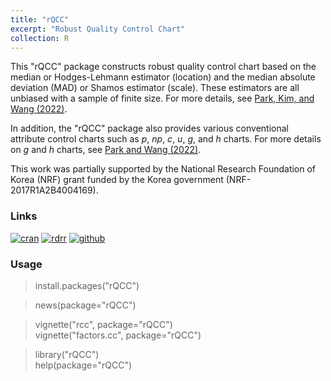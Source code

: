 ```yaml
---
title: "rQCC"
excerpt: "Robust Quality Control Chart"
collection: R
---
```

This \"rQCC\" package constructs robust quality control chart based on the median or Hodges-Lehmann estimator (location) and the median absolute deviation (MAD) or Shamos estimator (scale). 
These estimators are all unbiased with a sample of finite size. 
For more details, see  [Park, Kim, and Wang (2022)](https://doi.org/10.1080/03610918.2019.1699114).

In addition, the \"rQCC\" package also provides various conventional attribute control charts such as 
 _p_, _np_, _c_, _u_, _g_, and _h_ charts. 
For more details on _g_ and _h_ charts, 
see [Park and Wang (2022)](https://doi.org/10.1080/03610926.2022.2044492).

This work was partially supported by the National Research Foundation of Korea (NRF) grant funded by the Korea government (NRF-2017R1A2B4004169).

### Links
[![cran](https://cranlogs.r-pkg.org/badges/grand-total/rQCC)](https://cran.r-project.org/web/packages/rQCC/) 
[![rdrr](https://img.shields.io/badge/%20-rdrr.io-yellowgreen.svg)](https://rdrr.io/cran/rQCC/)
[![github](https://img.shields.io/badge/%20-github-lightgrey.svg)](https://github.com/appliedstat/R/tree/master/rQCC)

### Usage
> install.packages(\"rQCC\")  

> news(package=\"rQCC\")      

> vignette(\"rcc\", package=\"rQCC\")  <br/>
> vignette(\"factors.cc\", package=\"rQCC\")  

> library(\"rQCC\")  <br/>
> help(package=\"rQCC\") 
